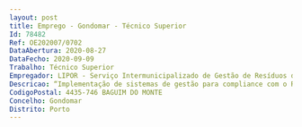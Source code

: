 ```yaml
--- 
layout: post
title: Emprego - Gondomar - Técnico Superior
Id: 78482
Ref: OE202007/0702
DataAbertura: 2020-08-27
DataFecho: 2020-09-09
Trabalho: Técnico Superior
Empregador: LIPOR - Serviço Intermunicipalizado de Gestão de Resíduos do Grande Porto
Descricao: “Implementação de sistemas de gestão para compliance com o RGPD – Regulamento Geral de Proteção de Dados e Gestão de Risco de processos e atividades da Organização”. Ao Técnico Superior competirá, nomeadamente, exercer as seguintes funções  O exercício das funções no âmbito da proteção de dados ao abrigo do RGPD, contempla  Gestão de projeto de compliance com o RGPD da Organização  Implementação de um sistema de gestão de atividades de tratamento de dados pessoais  Elaboração de DPIAs – Data Protection Impact Assessment para as atividades de tratamento de dados pessoais com elevado risco  Apoio na definição e implementação de ações e procedimentos para compliance das atividades de tratamento de dados pessoais com os normativos do RGPD e respetiva gestão de risco  Desenvolvimento de reports e dashboards de gestão para suporte à tomada de decisão  Acompanhamento e articulação com o DPO – Data Protection Officer. No âmbito da Gestão de Risco, caberá ao Técnico Superior o desenvolvimento do sistema de gestão de risco da Organização, de acordo com as melhores práticas preconizadas pelos standards de normas nacionais e internacionais  Implementar ferramentas para monitorização e avaliação dos riscos dos processos e atividades da Organização  Desenvolver reports e dashboards de gestão de risco, para suporte à tomada de decisão  Apoiar a implementação de ações de suporte ao tratamento dos riscos identificados  Definir e implementar procedimentos e manuais de gestão de crises  Promover uma cultura de gestão de risco.
CodigoPostal: 4435-746 BAGUIM DO MONTE
Concelho: Gondomar
Distrito: Porto
--- 
```

